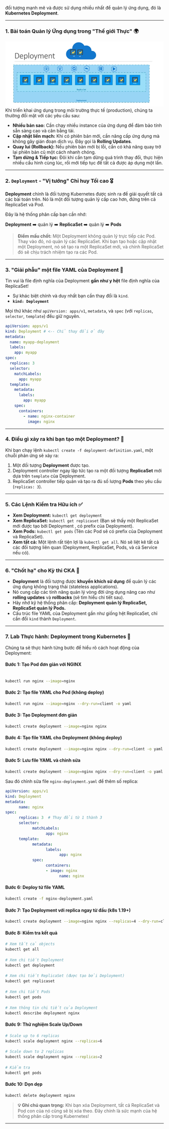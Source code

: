 đối tượng mạnh mẽ và được sử dụng nhiều nhất để quản lý ứng dụng, đó là **Kubernetes Deployment**.

---

### 1\. Bài toán Quản lý Ứng dụng trong "Thế giới Thực" 🌍

![1751353602022](image/14.deployment/1751353602022.png)
Khi triển khai ứng dụng trong môi trường thực tế (production), chúng ta thường đối mặt với các yêu cầu sau:

- **Nhiều bản sao:** Cần chạy nhiều instance của ứng dụng để đảm bảo tính sẵn sàng cao và cân bằng tải.
- **Cập nhật liền mạch:** Khi có phiên bản mới, cần nâng cấp ứng dụng mà không gây gián đoạn dịch vụ. Đây gọi là **Rolling Updates**.
- **Quay lui (Rollback):** Nếu phiên bản mới bị lỗi, cần có khả năng quay trở lại phiên bản cũ một cách nhanh chóng.
- **Tạm dừng & Tiếp tục:** Đôi khi cần tạm dừng quá trình thay đổi, thực hiện nhiều cấu hình cùng lúc, rồi mới tiếp tục để tất cả được áp dụng một lần.

---

### 2\. `Deployment` - "Vị tướng" Chỉ huy Tối cao 🎖️

**Deployment** chính là đối tượng Kubernetes được sinh ra để giải quyết tất cả các bài toán trên. Nó là một đối tượng quản lý cấp cao hơn, đứng trên cả ReplicaSet và Pod.

Đây là hệ thống phân cấp bạn cần nhớ:

**Deployment** ➡️ quản lý ➡️ **ReplicaSet** ➡️ quản lý ➡️ **Pods**

> **Điểm mấu chốt:** Một Deployment không quản lý trực tiếp các Pod. Thay vào đó, nó quản lý các ReplicaSet. Khi bạn tạo hoặc cập nhật một Deployment, nó sẽ tạo ra một ReplicaSet mới, và chính ReplicaSet đó sẽ chịu trách nhiệm tạo ra các Pod.

---

### 3\. "Giải phẫu" một file YAML của Deployment 🧬

Tin vui là file định nghĩa của Deployment **gần như y hệt** file định nghĩa của ReplicaSet\!

- Sự khác biệt chính và duy nhất bạn cần thay đổi là `kind`.
- **`kind: Deployment`**

Mọi thứ khác như `apiVersion: apps/v1`, `metadata`, và `spec` (với `replicas`, `selector`, `template`) đều giữ nguyên.

```yaml
apiVersion: apps/v1
kind: Deployment # <-- Chỉ thay đổi ở đây
metadata:
  name: myapp-deployment
  labels:
    app: myapp
spec:
  replicas: 3
  selector:
    matchLabels:
      app: myapp
  template:
    metadata:
      labels:
        app: myapp
    spec:
      containers:
        - name: nginx-container
          image: nginx
```

---

### 4\. Điều gì xảy ra khi bạn tạo một Deployment? 🚀

Khi bạn chạy lệnh `kubectl create -f deployment-definition.yaml`, một chuỗi phản ứng sẽ xảy ra:

1. Một đối tượng **Deployment** được tạo.
2. Deployment controller ngay lập tức tạo ra một đối tượng **ReplicaSet** mới dựa trên `template` của Deployment.
3. ReplicaSet controller tiếp quản và tạo ra đủ số lượng **Pods** theo yêu cầu (`replicas: 3`).

---

### 5\. Các Lệnh Kiểm tra Hữu ích ✅

- **Xem Deployment:** `kubectl get deployment`
- **Xem ReplicaSet:** `kubectl get replicaset` (Bạn sẽ thấy một ReplicaSet mới được tạo bởi Deployment , có prefix của Deployment).
- **Xem Pods:** `kubectl get pods` (Tên các Pod sẽ có prefix của Deployment và ReplicaSet).
- **Xem tất cả:** Một lệnh rất tiện lợi là `kubectl get all`. Nó sẽ liệt kê tất cả các đối tượng liên quan (Deployment, ReplicaSet, Pods, và cả Service nếu có).

---

### 6\. "Chốt hạ" cho Kỳ thi CKA 📝

- **Deployment** là đối tượng được **khuyến khích sử dụng** để quản lý các ứng dụng không trạng thái (stateless applications).
- Nó cung cấp các tính năng quản lý vòng đời ứng dụng nâng cao như **rolling updates** và **rollbacks** (sẽ tìm hiểu chi tiết sau).
- Hãy nhớ kỹ hệ thống phân cấp: **Deployment quản lý ReplicaSet, ReplicaSet quản lý Pods.**
- Cấu trúc file YAML của Deployment gần như giống hệt ReplicaSet, chỉ cần đổi `kind` thành `Deployment`.

---

### 7. Lab Thực hành: Deployment trong Kubernetes 🧪

Chúng ta sẽ thực hành từng bước để hiểu rõ cách hoạt động của Deployment:

#### **Bước 1: Tạo Pod đơn giản với NGINX**

```bash

kubectl run nginx --image=nginx
```

#### **Bước 2: Tạo file YAML cho Pod (không deploy)**

```bash
kubectl run nginx --image=nginx --dry-run=client -o yaml
```

#### **Bước 3: Tạo Deployment đơn giản**

```bash
kubectl create deployment --image=nginx nginx
```

#### **Bước 4: Tạo file YAML cho Deployment (không deploy)**

```bash
kubectl create deployment --image=nginx nginx --dry-run=client -o yaml
```

#### **Bước 5: Lưu file YAML và chỉnh sửa**

```bash
kubectl create deployment --image=nginx nginx --dry-run=client -o yaml > nginx-deployment.yaml
```

Sau đó chỉnh sửa file `nginx-deployment.yaml` để thêm số replica:

```yaml
apiVersion: apps/v1
kind: Deployment
metadata:
      name: nginx
spec:
      replicas: 3  # Thay đổi từ 1 thành 3
      selector:
            matchLabels:
                  app: nginx
      template:
            metadata:
                  labels:
                        app: nginx
            spec:
                  containers:
                  - image: nginx
                        name: nginx
```

#### **Bước 6: Deploy từ file YAML**

```bash
kubectl create -f nginx-deployment.yaml
```

#### **Bước 7: Tạo Deployment với replica ngay từ đầu (k8s 1.19+)**

```bash
kubectl create deployment --image=nginx nginx --replicas=4 --dry-run=client -o yaml > nginx-deployment.yaml
```

#### **Bước 8: Kiểm tra kết quả**

```bash
# Xem tất cả objects
kubectl get all

# Xem chi tiết Deployment
kubectl get deployment

# Xem chi tiết ReplicaSet (được tạo bởi Deployment)
kubectl get replicaset

# Xem chi tiết Pods
kubectl get pods

# Xem thông tin chi tiết của Deployment
kubectl describe deployment nginx
```

#### **Bước 9: Thử nghiệm Scale Up/Down**

```bash
# Scale up to 6 replicas
kubectl scale deployment nginx --replicas=6

# Scale down to 2 replicas
kubectl scale deployment nginx --replicas=2

# Kiểm tra
kubectl get pods
```

#### **Bước 10: Dọn dẹp**

```bash
kubectl delete deployment nginx
```

> **💡 Ghi chú quan trọng:** Khi bạn xóa Deployment, tất cả ReplicaSet và Pod con của nó cũng sẽ bị xóa theo. Đây chính là sức mạnh của hệ thống phân cấp trong Kubernetes!

---

